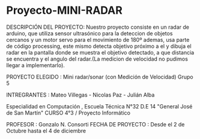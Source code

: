 # Proyecto-MINI-RADAR

DESCRIPCIÓN DEL PROYECTO:
Nuestro proyecto consiste en un radar de arduino, que utiliza sensor ultrasónico para la deteccion de objetos cercanos y un motor servo para el movimiento de 180º
ademas, usa parte de código processing, este mismo detecta objetivo próximo a el y dibuja el radar en la pantalla donde se muestra el objetivo detectado, a que distancia se encuentra
y el angulo del radar.(La medicion de velocidad no pudimos llegar a implementarlo). 

PROYECTO ELEGIDO : Mini radar/sonar (con Medición de Velocidad)
Grupo 5

INTREGRANTES : Mateo Villegas - Nicolas Paz - Julián Alba

Especialidad en Computación , Escuela Técnica N°32 D.E 14 "General José de San Martín"
CURSO 4°3 / Proyecto Informático

PROFESOR : Gonzalo N. Consorti
FECHA DE PROYECTO : Desde el 2 de Octubre hasta el 4 de diciembre





